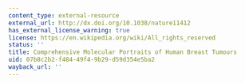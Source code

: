 ```yaml
---
content_type: external-resource
external_url: http://dx.doi.org/10.1038/nature11412
has_external_license_warning: true
license: https://en.wikipedia.org/wiki/All_rights_reserved
status: ''
title: Comprehensive Molecular Portraits of Human Breast Tumours
uid: 07b8c2b2-f484-49f4-9b29-d59d354e5ba2
wayback_url: ''
---
```

